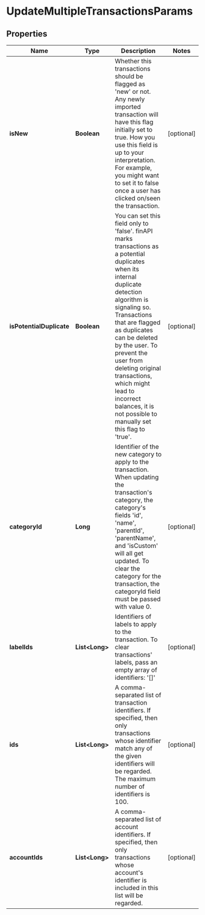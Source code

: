 
# UpdateMultipleTransactionsParams

## Properties
Name | Type | Description | Notes
------------ | ------------- | ------------- | -------------
**isNew** | **Boolean** | Whether this transactions should be flagged as &#39;new&#39; or not. Any newly imported transaction will have this flag initially set to true. How you use this field is up to your interpretation. For example, you might want to set it to false once a user has clicked on/seen the transaction. |  [optional]
**isPotentialDuplicate** | **Boolean** | You can set this field only to &#39;false&#39;. finAPI marks transactions as a potential duplicates  when its internal duplicate detection algorithm is signaling so. Transactions that are flagged as duplicates can be deleted by the user. To prevent the user from deleting original transactions, which might lead to incorrect balances, it is not possible to manually set this flag to &#39;true&#39;. |  [optional]
**categoryId** | **Long** | Identifier of the new category to apply to the transaction. When updating the transaction&#39;s category, the category&#39;s fields &#39;id&#39;, &#39;name&#39;, &#39;parentId&#39;, &#39;parentName&#39;, and &#39;isCustom&#39; will all get updated. To clear the category for the transaction, the categoryId field must be passed with value 0. |  [optional]
**labelIds** | **List&lt;Long&gt;** | Identifiers of labels to apply to the transaction. To clear transactions&#39; labels, pass an empty array of identifiers: &#39;[]&#39; |  [optional]
**ids** | **List&lt;Long&gt;** | A comma-separated list of transaction identifiers. If specified, then only transactions whose identifier match any of the given identifiers will be regarded. The maximum number of identifiers is 100. |  [optional]
**accountIds** | **List&lt;Long&gt;** | A comma-separated list of account identifiers. If specified, then only transactions whose account&#39;s identifier is included in this list will be regarded. |  [optional]



